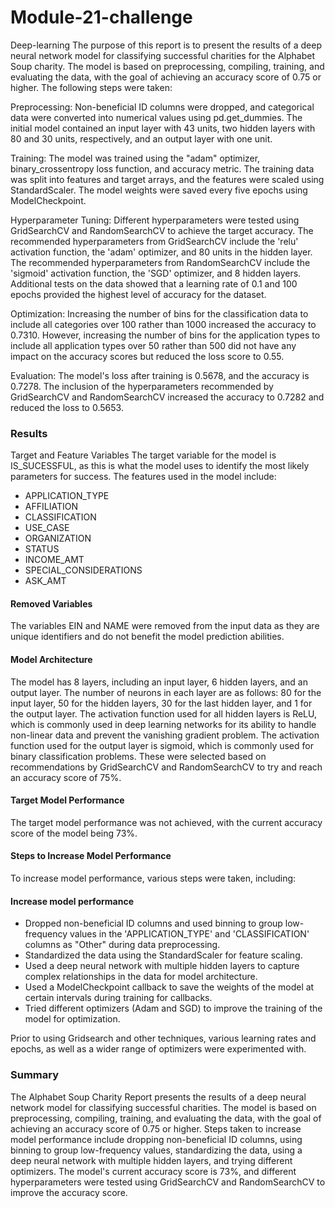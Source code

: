 # Module-21-challenge
Deep-learning
The purpose of this report is to present the results of a deep neural network model for classifying successful charities for the Alphabet Soup charity. The model is based on preprocessing, compiling, training, and evaluating the data, with the goal of achieving an accuracy score of 0.75 or higher. The following steps were taken:

Preprocessing: Non-beneficial ID columns were dropped, and categorical data were converted into numerical values using pd.get_dummies. The initial model contained an input layer with 43 units, two hidden layers with 80 and 30 units, respectively, and an output layer with one unit.

Training: The model was trained using the "adam" optimizer, binary_crossentropy loss function, and accuracy metric. The training data was split into features and target arrays, and the features were scaled using StandardScaler. The model weights were saved every five epochs using ModelCheckpoint.

Hyperparameter Tuning: Different hyperparameters were tested using GridSearchCV and RandomSearchCV to achieve the target accuracy. The recommended hyperparameters from GridSearchCV include the 'relu' activation function, the 'adam' optimizer, and 80 units in the hidden layer. The recommended hyperparameters from RandomSearchCV include the 'sigmoid' activation function, the 'SGD' optimizer, and 8 hidden layers. Additional tests on the data showed that a learning rate of 0.1 and 100 epochs provided the highest level of accuracy for the dataset.

Optimization: Increasing the number of bins for the classification data to include all categories over 100 rather than 1000 increased the accuracy to 0.7310. However, increasing the number of bins for the application types to include all application types over 50 rather than 500 did not have any impact on the accuracy scores but reduced the loss score to 0.55.

Evaluation: The model's loss after training is 0.5678, and the accuracy is 0.7278. The inclusion of the hyperparameters recommended by GridSearchCV and RandomSearchCV increased the accuracy to 0.7282 and reduced the loss to 0.5653.

### Results
Target and Feature Variables
The target variable for the model is IS_SUCESSFUL, as this is what the model uses to identify the most likely parameters for success. The features used in the model include:

* APPLICATION_TYPE
* AFFILIATION
* CLASSIFICATION
* USE_CASE
* ORGANIZATION
* STATUS
* INCOME_AMT
* SPECIAL_CONSIDERATIONS
* ASK_AMT

#### Removed Variables
The variables EIN and NAME were removed from the input data as they are unique identifiers and do not benefit the model prediction abilities.

#### Model Architecture
The model has 8 layers, including an input layer, 6 hidden layers, and an output layer. The number of neurons in each layer are as follows: 80 for the input layer, 50 for the hidden layers, 30 for the last hidden layer, and 1 for the output layer. The activation function used for all hidden layers is ReLU, which is commonly used in deep learning networks for its ability to handle non-linear data and prevent the vanishing gradient problem. The activation function used for the output layer is sigmoid, which is commonly used for binary classification problems. These were selected based on recommendations by GridSearchCV and RandomSearchCV to try and reach an accuracy score of 75%.

#### Target Model Performance
The target model performance was not achieved, with the current accuracy score of the model being 73%.

#### Steps to Increase Model Performance
To increase model performance, various steps were taken, including:

#### Increase model performance
* Dropped non-beneficial ID columns and used binning to group low-frequency values in the 'APPLICATION_TYPE' and 'CLASSIFICATION' columns as "Other" during data preprocessing.
* Standardized the data using the StandardScaler for feature scaling.
* Used a deep neural network with multiple hidden layers to capture complex relationships in the data for model architecture.
* Used a ModelCheckpoint callback to save the weights of the model at certain intervals during training for callbacks.
* Tried different optimizers (Adam and SGD) to improve the training of the model for optimization.

Prior to using Gridsearch and other techniques, various learning rates and epochs, as well as a wider range of optimizers were experimented with.

### Summary
The Alphabet Soup Charity Report presents the results of a deep neural network model for classifying successful charities. The model is based on preprocessing, compiling, training, and evaluating the data, with the goal of achieving an accuracy score of 0.75 or higher. Steps taken to increase model performance include dropping non-beneficial ID columns, using binning to group low-frequency values, standardizing the data, using a deep neural network with multiple hidden layers, and trying different optimizers. The model's current accuracy score is 73%, and different hyperparameters were tested using GridSearchCV and RandomSearchCV to improve the accuracy score.
